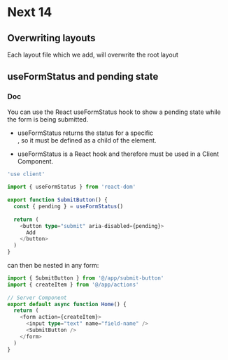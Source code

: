 # Next 14 

## Overwriting layouts

Each layout file which we add, will overwrite the root layout

## useFormStatus and pending state

### Doc

You can use the React useFormStatus
hook to show a pending state while the form is being submitted.

- useFormStatus returns the status for a specific <form>, so it must be defined as a child of the <form> element.
- useFormStatus is a React hook and therefore must be used in a Client Component.

```typescript
'use client'
 
import { useFormStatus } from 'react-dom'
 
export function SubmitButton() {
  const { pending } = useFormStatus()
 
  return (
    <button type="submit" aria-disabled={pending}>
      Add
    </button>
  )
}
```

<SubmitButton /> can then be nested in any form:

```typescript
import { SubmitButton } from '@/app/submit-button'
import { createItem } from '@/app/actions'
 
// Server Component
export default async function Home() {
  return (
    <form action={createItem}>
      <input type="text" name="field-name" />
      <SubmitButton />
    </form>
  )
}
```
